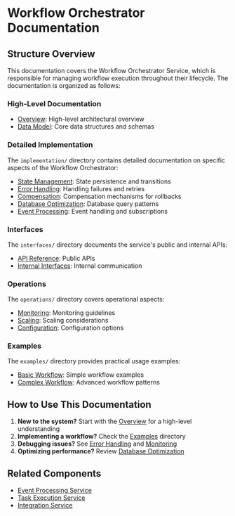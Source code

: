 # Workflow Orchestrator Documentation

## Structure Overview

This documentation covers the Workflow Orchestrator Service, which is responsible for managing workflow execution throughout their lifecycle. The documentation is organized as follows:

### High-Level Documentation

* [Overview](./overview.md): High-level architectural overview
* [Data Model](./data_model.md): Core data structures and schemas

### Detailed Implementation

The `implementation/` directory contains detailed documentation on specific aspects of the Workflow Orchestrator:

* [State Management](./implementation/state_management.md): State persistence and transitions
* [Error Handling](./implementation/error_handling.md): Handling failures and retries
* [Compensation](./implementation/compensation.md): Compensation mechanisms for rollbacks
* [Database Optimization](./implementation/database_optimization.md): Database query patterns
* [Event Processing](./implementation/event_processing.md): Event handling and subscriptions

### Interfaces

The `interfaces/` directory documents the service's public and internal APIs:

* [API Reference](./interfaces/api.md): Public APIs
* [Internal Interfaces](./interfaces/internal.md): Internal communication

### Operations

The `operations/` directory covers operational aspects:

* [Monitoring](./operations/monitoring.md): Monitoring guidelines
* [Scaling](./operations/scaling.md): Scaling considerations
* [Configuration](./operations/configuration.md): Configuration options

### Examples

The `examples/` directory provides practical usage examples:

* [Basic Workflow](./examples/basic_workflow.md): Simple workflow examples
* [Complex Workflow](./examples/complex_workflow.md): Advanced workflow patterns

## How to Use This Documentation


1. **New to the system?** Start with the [Overview](./overview.md) for a high-level understanding
2. **Implementing a workflow?** Check the [Examples](./examples/) directory
3. **Debugging issues?** See [Error Handling](./implementation/error_handling.md) and [Monitoring](./operations/monitoring.md)
4. **Optimizing performance?** Review [Database Optimization](./implementation/database_optimization.md)

## Related Components

* [Event Processing Service](../event_processing_service.md)
* [Task Execution Service](../task_execution_service/README.md)
* [Integration Service](../integration_service/README.md)


